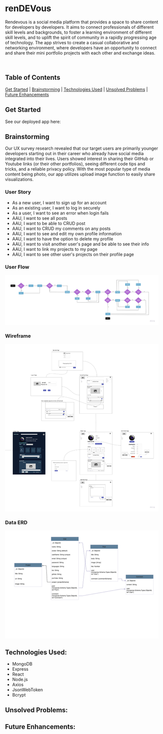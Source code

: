 # renDEVous
Rendevous is a social media platform that provides a space to share content for developers by developers. It aims to connect professionals of different skill levels and backgrounds, to foster a learning environment of different skill levels, and to uplift the spirit of community in a rapidly progressing age of technology. The app strives to create a casual collaborative and  networking environment, where developers have an opportunity to connect and share their mini portfolio projects with each other and exchange ideas.

<br/>

## Table of Contents
[Get Started](https://github.com/PredatorR10/Rendevous/#get-started) 
|
[Brainstorming](https://github.com/PredatorR10/Rendevous/#brainstorming) 
|
[Technologies Used](https://github.com/PredatorR10/Rendevous/#technologies-used)
|
[Unsolved Problems](https://github.com/PredatorR10/Rendevous/#unsolved-problems)
|
[Future Enhancements](https://github.com/PredatorR10/Rendevous/#future-enhancements)




## Get Started
See our deployed app here: 

## Brainstorming
Our UX survey research revealed that our target users are primarily younger developers starting out in their career who already have social media integrated into their lives. Users showed interest in sharing their GitHub or Youtube links (or their other portfolios), seeing different code tips and tricks, and a reliable privacy policy. With the most popular type of media content being photo, our app utilizes upload image function to easily share visualizations.

### User Story
- As a new user, I want to sign up for an account
- As an existing user, I want to log in securely
- As a user, I want to see an error when login fails
- AAU, I want to see all posts
- AAU, I want to be able to CRUD post
- AAU, I want to CRUD my comments on any posts
- AAU, I want to see and edit my own profile information
- AAU, I want to have the option to delete my profile
- AAU, I want to visit another user's page and be able to see their info
- AAU, I want to link my projects to my page 
- AAU, I want to see other user's projects on their profile page 

### User Flow
![Userflow](rdvUserFlow.jpg)

### Wireframe
![Wireframe](rdvWireframe.jpg)

### Data ERD 
![ERD](rendevousERD.png)

## Technologies Used:
- MongoDB
- Express
- React
- Node.js
- Axios
- JsonWebToken
- Bcrypt

## Unsolved Problems:

## Future Enhancements:
